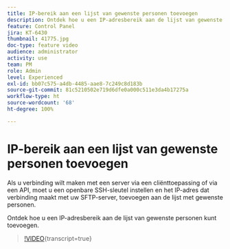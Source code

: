 ```yaml
---
title: IP-bereik aan een lijst van gewenste personen toevoegen
description: Ontdek hoe u een IP-adresbereik aan de lijst van gewenste personen kunt toevoegen.
feature: Control Panel
jira: KT-6430
thumbnail: 41775.jpg
doc-type: feature video
audience: administrator
activity: use
team: PM
role: Admin
level: Experienced
exl-id: bb07c575-a4db-4485-aae8-7c249c8d183b
source-git-commit: 81c5210502e719d6dfe0a000c511e3da4b17275a
workflow-type: ht
source-wordcount: '68'
ht-degree: 100%

---
```


# IP-bereik aan een lijst van gewenste personen toevoegen

Als u verbinding wilt maken met een server via een cliënttoepassing of via een API, moet u een openbare SSH-sleutel instellen en het IP-adres dat verbinding maakt met uw SFTP-server, toevoegen aan de lijst met gewenste personen.

Ontdek hoe u een IP-adresbereik aan de lijst van gewenste personen kunt toevoegen.

>[!VIDEO](https://video.tv.adobe.com/v/41775?learn=on){transcript=true}
